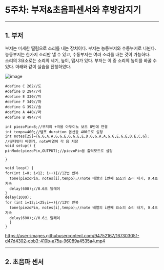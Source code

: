 # 5주차: 부저&초음파센서와 후방감지기
---------
## 1. 부저
부저는 미세한 떨림으로 소리를 내는 장치이다. 부저는 능동부저와 수동부저로 나뉜다.    
능동부저는 한가지 소리만 낼 수 있고, 수동부저는 여러 소리를 내는 것이 가능하다.   
소리의 3요소로는 소리의 세기, 높이, 맵시가 있다. 부저는 이 중 소리의 높이를 바꿀 수 있다.
아래와 같이 실습을 진행하였다.   

![image](https://user-images.githubusercontent.com/94752167/167303021-8cea3afd-4730-42c2-8892-508435c951b6.png)
     
```
#define C 262//도
#define D 294//레
#define E 330//미
#define F 349//파
#define G 392//솔
#define A 440//라
#define B 494//시

int piezoPin=8;//부저의 +극을 아두이노 보드 8번에 연결
int tempo=400;//템포 duration 옵션을 400으로 설정
int notes[25]={G,G,A,A,G,G,E,G,G,E,E,D,G,G,A,A,G,G,E,G,E,D,E,C,G};
//떳다떳다 비행기, note배열에 각 음 저장
void setup() {
pinMode(piezoPin,OUTPUT);//piezoPin을 출력모드로 설정

}

void loop() {
for(int i=0; i<12; i++){//12번 반복
  tone(piezoPin, notes[i],tempo);//note 배열의 i번째 요소의 소리 내기, 0.4초 지속
  delay(600);//0.6초 딜레이
}
delay(1000);
for (int i=12;i<25;i++){//13번 반복
  tone(piezoPin, notes[i],tempo);//note 배열의 i번째 요소의 소리 내기, 0.4초 지속
  delay(600);//0.6초 딜레이
  }
}
```
    
  

https://user-images.githubusercontent.com/94752167/167303051-d47d4302-cbb3-410b-a75a-96089a4535a4.mp4

----------
## 2. 초음파 센서

